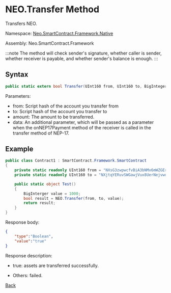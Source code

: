 # NEO.Transfer Method 

Transfers NEO.

Namespace: [Neo.SmartContract.Framework.Native](../../native.md)

Assembly: Neo.SmartContract.Framework

:::note
 The method will check sender's signature, whether caller is sender, whether receiver is payable, and whether sender's balance is enough.
:::

## Syntax

```c#
public static extern bool Transfer(UInt160 from, UInt160 to, BigInteger amount, object data = null);
```

Parameters:

- from: Script hash of the account you transfer from
- to: Script hash of the account you transfer to
- amount: The amount to be transferred.
- data: An additional parameter, which will be passed as a parameter when the onNEP17Payment method of the receiver is called in the transfer method of NEP-17.

## Example

```c#
public class Contract1 : SmartContract.Framework.SmartContract
{
    private static readonly UInt160 from = "NXsG3zwpwcfvBiA3bNMx6mWZGEro9ZqTqM".ToScriptHash();
    private static readonly UInt160 to = "NXjtqYERuvSWGawjVux8UerNejvwdYg7eE".ToScriptHash();

    public static object Test()
    {
        BigInterger value = 1000;
        bool result = NEO.Transfer(from, to, value);
        return result;
    }
}
```

Response body:

```json
{
	"type":"Boolean",
	"value":"true"
}
```

Response description:

- true:  assets are transferred successfully.

- Others: failed.

[Back](../Neo.md)
